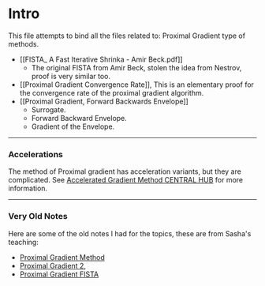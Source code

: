 # Intro

This file attempts to bind all the files related to: Proximal Gradient type of methods. 

- [[FISTA_ A Fast Iterative Shrinka - Amir Beck.pdf]]
	- The original FISTA from Amir Beck, stolen the idea from Nestrov, proof is very similar too. 
- [[Proximal Gradient Convergence Rate]], This is an elementary proof for the convergence rate of the proximal gradient algorithm. 
- [[Proximal Gradient, Forward Backwards Envelope]]
	- Surrogate. 
	- Forward Backward Envelope.
	- Gradient of the Envelope. 
---
### **Accelerations**

The method of Proximal gradient has acceleration variants, but they are complicated. 
See [Accelerated Gradient Method CENTRAL HUB](Accelerated%20Gradient%20Method%20CENTRAL%20HUB.md) for more information. 

---
### **Very Old Notes**
Here are some of the old notes I had for the topics, these are from Sasha's teaching: 
- [Proximal Gradient Method](../../AMATH%20515%20Optimization%20Fundamentals/Proximal%20Gradient%20Descend/Proximal%20Gradient%20Method.md)
- [Proximal Gradient 2](../../AMATH%20515%20Optimization%20Fundamentals/Proximal%20Gradient%20Descend/Proximal%20Gradient%202.md), 
- [Proximal Gradient FISTA](../../AMATH%20515%20Optimization%20Fundamentals/Proximal%20Gradient%20Descend/Proximal%20Gradient%20FISTA.md)